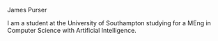 James Purser

I am a student at the University of Southampton studying for a MEng in Computer Science with Artificial Intelligence.
